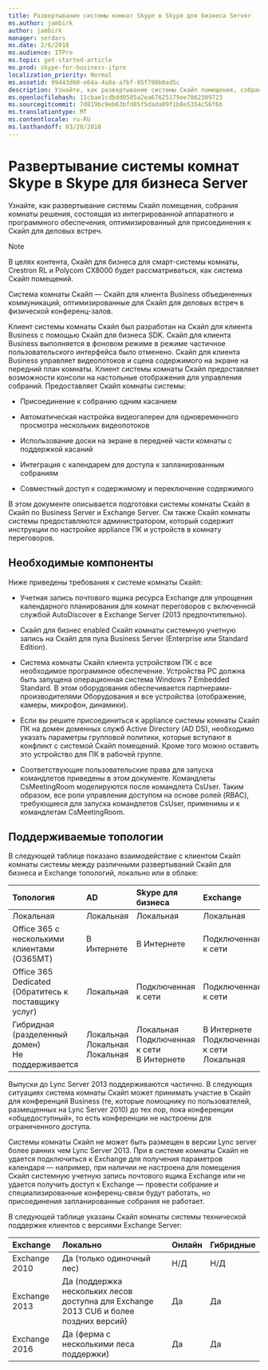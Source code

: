 ```yaml
---
title: Развертывание системы комнат Skype в Skype для бизнеса Server
ms.author: jambirk
author: jambirk
manager: serdars
ms.date: 2/6/2018
ms.audience: ITPro
ms.topic: get-started-article
ms.prod: skype-for-business-itpro
localization_priority: Normal
ms.assetid: 99443d60-e64a-4a8a-a7bf-95f790b0ad5c
description: Узнайте, как развертывание системы Скайп помещения, собрания комнаты решения, состоящая из интегрированной аппаратного и программного обеспечения, оптимизированный для присоединения к Скайп для деловых встреч.
ms.openlocfilehash: 11cbae1cdbdd0585a2ea67625179ee7862309723
ms.sourcegitcommit: 7d819bc9eb63bfd85f5dada09f1b8e5354c56f6b
ms.translationtype: MT
ms.contentlocale: ru-RU
ms.lasthandoff: 03/28/2018
---
```

# <a name="deploy-skype-room-system-in-skype-for-business-server"></a>Развертывание системы комнат Skype в Skype для бизнеса Server
 
Узнайте, как развертывание системы Скайп помещения, собрания комнаты решения, состоящая из интегрированной аппаратного и программного обеспечения, оптимизированный для присоединения к Скайп для деловых встреч.
  
> [!NOTE]
> В целях контента, Скайп для бизнеса для смарт-системы комнаты, Crestron RL и Polycom CX8000 будет рассматриваться, как система Скайп помещений. 
  
 Система комнаты Скайп — Скайп для клиента Business объединенных коммуникаций, оптимизированные для Скайп для деловых встреч в физической конференц-залов.
  
Клиент системы комнаты Скайп был разработан на Скайп для клиента Business с помощью Скайп для бизнеса SDK. Скайп для клиента Business выполняется в фоновом режиме в режиме частичное пользовательского интерфейса было отменено. Скайп для клиента Business управляет видеопотоков и сцена содержимого на экране на передний план комнаты. Клиент системы комнаты Скайп предоставляет возможности консоли на настольные отображения для управления собраний. Предоставляет Скайп комнаты системы: 
  
- Присоединение к собранию одним касанием
    
- Автоматическая настройка видеогалереи для одновременного просмотра нескольких видеопотоков 
    
- Использование доски на экране в передней части комнаты с поддержкой касаний 
    
- Интеграция с календарем для доступа к запланированным собраниям
    
- Совместный доступ к содержимому и переключение содержимого 
    
В этом документе описывается подготовки системы комнаты Скайп в Скайп по Business Server и Exchange Server. См также Скайп комнаты системы предоставляются администратором, который содержит инструкции по настройке appliance ПК и устройств в комнату переговоров. 
  
## <a name="prerequisites"></a>Необходимые компоненты

Ниже приведены требования к системе комнаты Скайп: 
  
- Учетная запись почтового ящика ресурса Exchange для упрощения календарного планирования для комнат переговоров с включенной службой AutoDiscover в Exchange Server (2013 предпочтительно).
    
- Скайп для бизнес enabled Скайп комнаты системную учетную запись на Скайп для пула Business Server (Enterprise или Standard Edition).
    
- Система комнаты Скайп клиента устройством ПК с все необходимое программное обеспечение. Устройства PC должна быть запущена операционная система Windows 7 Embedded Standard. В этом оборудования обеспечивается партнерами-производителями Оборудования и все устройства (отображение, камеры, микрофон, динамики).
    
- Если вы решите присоединиться к appliance системы комнаты Скайп ПК на домен доменных служб Active Directory (AD DS), необходимо указать параметры групповой политики, которые вступают в конфликт с системой Скайп помещений. Кроме того можно оставить это устройство для ПК в рабочей группе. 
    
- Соответствующие пользовательские права для запуска командлетов приведены в этом документе. Командлеты CsMeetingRoom моделируются после командлета CsUser. Таким образом, все роли управления доступом на основе ролей (RBAC), требующиеся для запуска командлетов CsUser, применимы и к командлетам CsMeetingRoom. 
    
## <a name="supported-topologies"></a>Поддерживаемые топологии

В следующей таблице показано взаимодействие с клиентом Скайп комнаты системы между различными развертываний Скайп для бизнеса и Exchange топологий, локально или в облаке: 
  

|**Топология**|**AD**|**Skype для бизнеса**|**Exchange**|
|:-----|:-----|:-----|:-----|
|Локальная  <br/> |Локальная  <br/> |Локальная  <br/> |Локальная  <br/> |
|Office 365 с несколькими клиентами (O365MT)  <br/> |В Интернете  <br/> |В Интернете  <br/> |Подключенная к сети  <br/> |
|Office 365 Dedicated  <br/> (Обратитесь к поставщику услуг)  <br/> |Локальная  <br/> |Подключенная к сети  <br/> |Подключенная к сети  <br/> |
|Гибридная (разделенный домен)  <br/> Не поддерживается  <br/> |Локальная  <br/> Локальная  <br/> Локальная  <br/> |Локальная  <br/> Подключенная к сети  <br/> В Интернете  <br/> |В Интернете  <br/> Подключенная к сети  <br/> Локальная  <br/> |
   
Выпуски до Lync Server 2013 поддерживаются частично. В следующих ситуациях система комнаты Скайп может принимать участие в Скайп для конференций Business (те, которые помощнику по пользователей, размещенных на Lync Server 2010) до тех пор, пока конференции «общедоступный», то есть конференции не настроены для ограниченного доступа. 
  
Системы комнаты Скайп не может быть размещен в версии Lync server более ранних чем Lync Server 2013. При в системе комнаты Скайп не удается подключиться к Exchange для получения параметров календаря — например, при наличии не настроена для помещения Скайп системную учетную запись почтового ящика Exchange или не удается получить доступ к Exchange — провести собрание и специализированные конференц-связи будут работать, но присоединения запланированные собрания не работает. 
  
В следующей таблице указаны Скайп комнаты системы технической поддержке клиентов с версиями Exchange Server: 
  

|**Exchange**|**Локально**|**Онлайн**|**Гибридные**|
|:-----|:-----|:-----|:-----|
|Exchange 2010  <br/> |Да (только одиночный лес)  <br/> |Н/Д  <br/> |Н/Д  <br/> |
|Exchange 2013  <br/> |Да (поддержка нескольких лесов доступна для Exchange 2013 CU6 и более поздних версий)  <br/> |Да  <br/> |Да  <br/> |
|Exchange 2016  <br/> |Да (ферма с несколькими леса поддержки)  <br/> |Да  <br/> |Да  <br/> |
   

